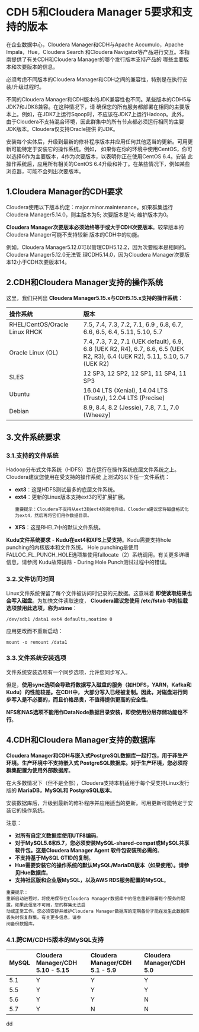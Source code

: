 CDH 5和Cloudera Manager 5要求和支持的版本
================================================================================
在企业数据中心，Cloudera Manager和CDH与Apache Accumulo，Apache Impala，Hue，Cloudera Search
和Cloudera Navigator等产品进行交互。本指南提供了有关CDH和Cloudera Manager的哪个发行版本支持产品的
哪些主要版本和次要版本的信息。

必须考虑不同版本的Cloudera Manager和CDH之间的兼容性，特别是在执行安装/升级过程时。

不同的Cloudera Manager和CDH版本的JDK兼容性也不同。某些版本的CDH5与JDK7和JDK8兼容。在这种情况下，请
确保您的所有服务都部署在相同的主要版本上。例如，在JDK7上运行Sqoop时，不应该在JDK7上运行Hadoop。此外，
由于Cloudera不支持混合环境，因此群集中的所有节点都必须运行相同的主要JDK版本。Cloudera仅支持Oracle提供
的JDK。

安装每个实体后，升级到最新的修补程序版本并应用任何其他适当的更新。可用更新可能特定于安装它的操作系统。例如，
如果你在你的环境中使用CentOS，你可以选择6作为主要版本，4作为次要版本，以表明你正在使用CentOS 6.4。安装
此操作系统后，应用所有相关的CentOS 6.4升级和补丁。在某些情况下，例如某些浏览器，可能不会列出次要版本。

## 1.Cloudera Manager的CDH要求
Cloudera使用以下版本约定：major.minor.maintenance。如果群集运行Cloudera Manager5.14.0，则主版本为5;
次要版本是14; 维护版本为0。

**Cloudera Manager次要版本必须始终等于或大于CDH次要版本**。较早版本的Cloudera Manager可能不支持较新
版本的CDH中的功能。

例如，Cloudera Manager5.12.0可以管理CDH5.12.2，因为次要版本是相同的。Cloudera Manager5.12.0无法管
理CDH5.14.0，因为Cloudera Manager次要版本12小于CDH次要版本14。

## 2.CDH和Cloudera Manager支持的操作系统
这里，我们只列出 **Cloudera Manager5.15.x与CDH5.15.x支持的操作系统**：

| 操作系统 | 版本 |
| :------------- | :------------- |
| RHEL/CentOS/Oracle Linux RHCK | 7.5, 7.4, 7.3, 7.2, 7.1, 6.9 , 6.8, 6.7, 6.6, 6.5, 6.4, 5.11, 5.10, 5.7 |
| Oracle Linux (OL) | 7.4, 7.3, 7.2, 7.1 (UEK default), 6.9, 6.8 (UEK R2, R4), 6.7, 6.6, 6.5 (UEK R2, R3), 6.4 (UEK R2), 5.11, 5.10, 5.7 (UEK R2) |
| SLES | 12 SP3, 12 SP2, 12 SP1, 11 SP4, 11 SP3 |
| Ubuntu | 16.04 LTS (Xenial), 14.04 LTS (Trusty), 12.04 LTS (Precise) |
| Debian | 8.9, 8.4, 8.2 (Jessie), 7.8, 7.1, 7.0 (Wheezy) |

## 3.文件系统要求

### 3.1.支持的文件系统
Hadoop分布式文件系统（HDFS）旨在运行在操作系统底层文件系统之上。Cloudera建议您使用在受支持的操作系统
上测试的以下任一文件系统：
+ **ext3**：这是HDFS测试最多的底层文件系统。
+ **ext4**：更新的Linux版本支持ext3的可扩展扩展。
    ```
    重要提示：Cloudera不支持从ext3到ext4的就地升级。Cloudera建议您将磁盘格式化为ext4，然后再将它们用作数据目录。
    ```
+ **XFS**：这是RHEL7中的默认文件系统。

**Kudu文件系统要求** - **Kudu在ext4和XFS上受支持**。Kudu需要支持hole punching的内核版本和文件系统。
Hole punching是使用FALLOC_FL_PUNCH_HOLE选项集使用fallocate（2）系统调用。有关更多详细信息，请参阅
Kudu故障排除 - During Hole Punch测试过程中的错误。

### 3.2.文件访问时间
Linux文件系统保留了每个文件被访问时记录的元数据。这意味着 **即使读取结果也会写入磁盘**。为加快文件读取速度，
**Cloudera建议您使用 /etc/fstab 中的挂载选项禁用此选项，称为atime**：
```shell
/dev/sdb1 /data1 ext4 defaults,noatime 0
```
应用更改而不重新启动：
```shell
mount -o remount /data1
```

### 3.3.文件系统安装选项
文件系统安装选项有一个同步选项，允许您同步写入。

但是，**使用sync选项会导致将数据写入磁盘的服务（如HDFS，YARN，Kafka和Kudu）的性能较差。在CDH中，
大部分写入已经被复制。因此，对磁盘进行同步写入是不必要的，而且价格昂贵，不值得提供更高的安全性**。

**NFS和NAS选项不能用作DataNode数据目录安装，即使使用分层存储功能也不行**。

## 4.CDH和Cloudera Manager支持的数据库
**Cloudera Manager和CDH与嵌入式PostgreSQL数据库一起打包，用于非生产环境。生产环境中不支持嵌入式
PostgreSQL数据库。对于生产环境，您必须将群集配置为使用外部数据库**。

在大多数情况下（但不是全部），Cloudera支持本机适用于每个受支持Linux发行版的 **MariaDB，MySQL和
PostgreSQL版本**。

安装数据库后，升级到最新的修补程序并应用适当的更新。可用更新可能特定于安装它的操作系统。

注意：
+ **对所有自定义数据库使用UTF8编码**。
+ **对于MySQL5.6和5.7，您必须安装MySQL-shared-compat或MySQL共享软件包。这是Cloudera Manager Agent
软件包安装所必需的**。
+ **不支持基于MySQL GTID的复制**。
+ **Hue需要安装它的操作系统的默认MySQL/MariaDB版本（如果使用）。请参见Hue数据库**。
+ **支持社区版和企业版MySQL，以及AWS RDS服务配置的MySQL**。
```
重要提示：
重新启动进程时，将使用保存在Cloudera Manager数据库中的信息重新部署每个服务的配置。如果此信息不可用，您的群集无法启
动或正常工作。您必须安排并维护Cloudera Manager数据库的定期备份才能在发生此数据库丢失时恢复群集。有关更多信息，请参
阅备份数据库。
```

### 4.1.跨CM/CDH5版本的MySQL支持

| MySQL | Cloudera Manager/CDH 5.10 - 5.15 | Cloudera Manager/CDH 5.1 - 5.9 | Cloudera Manager/CDH 5.0 |
| :------------- | :------------- | :--------------- | :---------------- |
| 5.1 | Y | Y | Y |
| 5.5 | Y | Y | Y |
| 5.6 | Y | Y | N |
| 5.7 | Y | N | N |










































dd
